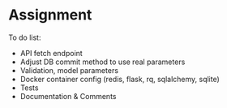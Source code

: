 # Assignment

To do list:
- API fetch endpoint
- Adjust DB commit method to use real parameters
- Validation, model parameters
- Docker container config (redis, flask, rq, sqlalchemy, sqlite)
- Tests
- Documentation & Comments
